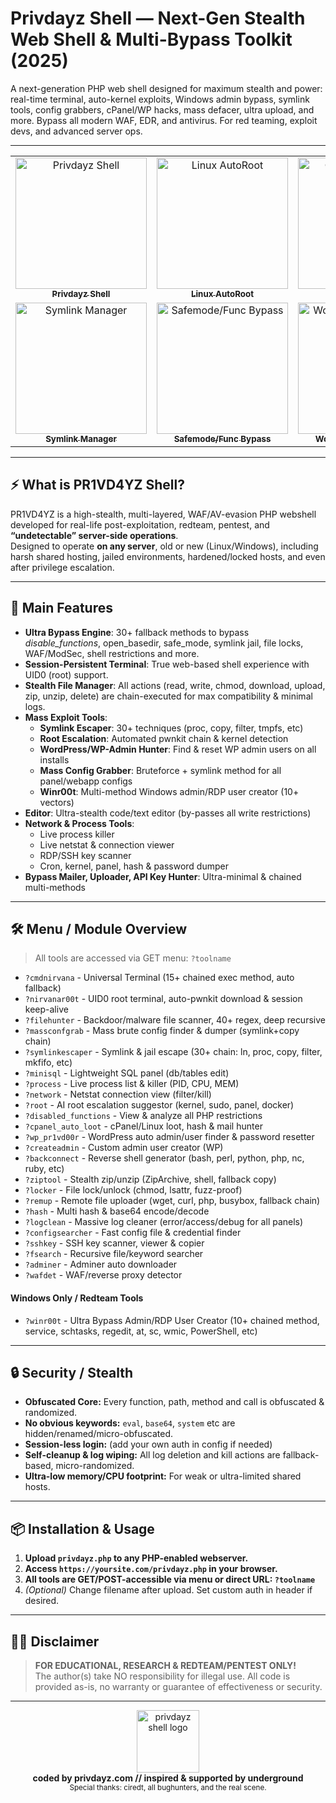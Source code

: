 # Privdayz Shell — Next-Gen Stealth Web Shell & Multi-Bypass Toolkit (2025)
A next-generation PHP web shell designed for maximum stealth and power: real-time terminal, auto-kernel exploits, Windows admin bypass, symlink tools, config grabbers, cPanel/WP hacks, mass defacer, ultra upload, and more. Bypass all modern WAF, EDR, and antivirus. For red teaming, exploit devs, and advanced server ops. 

---

<div align="center">

<table>
  <tr>
    <td align="center">
      <a href="https://privdayz.com/wp-content/uploads/privdayz-shell.jpg" target="_blank">
        <img src="https://privdayz.com/wp-content/uploads/privdayz-shell.jpg" alt="Privdayz Shell" width="210"/><br>
        <sub><b>Privdayz Shell</b></sub>
      </a>
    </td>
    <td align="center">
      <a href="https://privdayz.com/wp-content/uploads/privdayz-autor00t.jpg" target="_blank">
        <img src="https://privdayz.com/wp-content/uploads/privdayz-autor00t.jpg" alt="Linux AutoRoot" width="210"/><br>
        <sub><b>Linux AutoRoot</b></sub>
      </a>
    </td>
    <td align="center">
      <a href="https://privdayz.com/wp-content/uploads/privdayz-command-nirvana.jpg" target="_blank">
        <img src="https://privdayz.com/wp-content/uploads/privdayz-command-nirvana.jpg" alt="Command Nirvana" width="210"/><br>
        <sub><b>Command Nirvana</b></sub>
      </a>
    </td>
    <td align="center">
      <a href="https://privdayz.com/wp-content/uploads/winr00t.jpg" target="_blank">
        <img src="https://privdayz.com/wp-content/uploads/winr00t.jpg" alt="WinR00t Ultra Bypass" width="210"/><br>
        <sub><b>WinR00t Ultra Bypass</b></sub>
      </a>
    </td>
  </tr>
  <tr>
    <td align="center">
      <a href="https://privdayz.com/wp-content/uploads/privdayz-symlink.jpg" target="_blank">
        <img src="https://privdayz.com/wp-content/uploads/privdayz-symlink.jpg" alt="Symlink Manager" width="210"/><br>
        <sub><b>Symlink Manager</b></sub>
      </a>
    </td>
    <td align="center">
      <a href="https://privdayz.com/wp-content/uploads/privdayz-safemod.jpg" target="_blank">
        <img src="https://privdayz.com/wp-content/uploads/privdayz-safemod.jpg" alt="Safemode/Func Bypass" width="210"/><br>
        <sub><b>Safemode/Func Bypass</b></sub>
      </a>
    </td>
    <td align="center">
      <a href="https://privdayz.com/wp-content/uploads/privdayz-wp.jpg" target="_blank">
        <img src="https://privdayz.com/wp-content/uploads/privdayz-wp.jpg" alt="WordPress Auto Hunter" width="210"/><br>
        <sub><b>WordPress Auto Hunter</b></sub>
      </a>
    </td>
    <td></td>
  </tr>
</table>

</div>


---

## ⚡ What is PR1VD4YZ Shell?
PR1VD4YZ is a high-stealth, multi-layered, WAF/AV-evasion PHP webshell developed for real-life post-exploitation, redteam, pentest, and **“undetectable” server-side operations**.  
Designed to operate **on any server**, old or new (Linux/Windows), including harsh shared hosting, jailed environments, hardened/locked hosts, and even after privilege escalation.

---

## 🚀 Main Features

- **Ultra Bypass Engine**: 30+ fallback methods to bypass *disable_functions*, open_basedir, safe_mode, symlink jail, file locks, WAF/ModSec, shell restrictions and more.
- **Session-Persistent Terminal**: True web-based shell experience with UID0 (root) support. 
- **Stealth File Manager**: All actions (read, write, chmod, download, upload, zip, unzip, delete) are chain-executed for max compatibility & minimal logs.
- **Mass Exploit Tools**:  
  - **Symlink Escaper**: 30+ techniques (proc, copy, filter, tmpfs, etc)  
  - **Root Escalation**: Automated pwnkit chain & kernel detection
  - **WordPress/WP-Admin Hunter**: Find & reset WP admin users on all installs
  - **Mass Config Grabber**: Bruteforce + symlink method for all panel/webapp configs
  - **Winr00t**: Multi-method Windows admin/RDP user creator (10+ vectors)
- **Editor**: Ultra-stealth code/text editor (by-passes all write restrictions)
- **Network & Process Tools**:  
  - Live process killer  
  - Live netstat & connection viewer  
  - RDP/SSH key scanner  
  - Cron, kernel, panel, hash & password dumper
- **Bypass Mailer, Uploader, API Key Hunter**: Ultra-minimal & chained multi-methods

---

## 🛠️ Menu / Module Overview

> All tools are accessed via GET menu: `?toolname`

- `?cmdnirvana` - Universal Terminal (15+ chained exec method, auto fallback)
- `?nirvanar00t` - UID0 root terminal, auto-pwnkit download & session keep-alive
- `?filehunter` - Backdoor/malware file scanner, 40+ regex, deep recursive
- `?massconfgrab` - Mass brute config finder & dumper (symlink+copy chain)
- `?symlinkescaper` - Symlink & jail escape (30+ chain: ln, proc, copy, filter, mkfifo, etc)
- `?minisql` - Lightweight SQL panel (db/tables edit)
- `?process` - Live process list & killer (PID, CPU, MEM)
- `?network` - Netstat connection view (filter/kill)
- `?root` - AI root escalation suggestor (kernel, sudo, panel, docker)
- `?disabled_functions` - View & analyze all PHP restrictions
- `?cpanel_auto_loot` - cPanel/Linux loot, hash & mail hunter
- `?wp_pr1vd00r` - WordPress auto admin/user finder & password resetter
- `?createadmin` - Custom admin user creator (WP)
- `?backconnect` - Reverse shell generator (bash, perl, python, php, nc, ruby, etc)
- `?ziptool` - Stealth zip/unzip (ZipArchive, shell, fallback copy)
- `?locker` - File lock/unlock (chmod, lsattr, fuzz-proof)
- `?remup` - Remote file uploader (wget, curl, php, busybox, fallback chain)
- `?hash` - Multi hash & base64 encode/decode
- `?logclean` - Massive log cleaner (error/access/debug for all panels)
- `?configsearcher` - Fast config file & credential finder
- `?sshkey` - SSH key scanner, viewer & copier
- `?fsearch` - Recursive file/keyword searcher
- `?adminer` - Adminer auto downloader
- `?wafdet` - WAF/reverse proxy detector

#### **Windows Only / Redteam Tools**
- `?winr00t` - Ultra Bypass Admin/RDP User Creator (10+ chained method, service, schtasks, regedit, at, sc, wmic, PowerShell, etc)

---

## 🔒 Security / Stealth

- **Obfuscated Core:** Every function, path, method and call is obfuscated & randomized.
- **No obvious keywords:** `eval`, `base64`, `system` etc are hidden/renamed/micro-obfuscated.
- **Session-less login:** (add your own auth in config if needed)
- **Self-cleanup & log wiping:** All log deletion and kill actions are fallback-based, micro-randomized.
- **Ultra-low memory/CPU footprint:** For weak or ultra-limited shared hosts.

---

## 📦 Installation & Usage

1. **Upload `privdayz.php` to any PHP-enabled webserver.**
2. **Access `https://yoursite.com/privdayz.php` in your browser.**
3. **All tools are GET/POST-accessible via menu or direct URL: `?toolname`**
4. *(Optional)* Change filename after upload. Set custom auth in header if desired.

---

## 🏴‍☠️ Disclaimer

> **FOR EDUCATIONAL, RESEARCH & REDTEAM/PENTEST ONLY!**  
> The author(s) take NO responsibility for illegal use. All code is provided as-is, no warranty or guarantee of effectiveness or security.

---

<div align="center">
  <img src="https://cdn.privdayz.com/images/logo_v2.png" width="100" alt="privdayz shell logo">
  <br>
  <b>coded by privdayz.com // inspired & supported by underground</b><br>
  <sub>Special thanks: ciredt, all bughunters, and the real scene.</sub>
</div>
